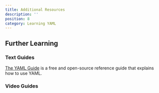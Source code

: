 ```yaml
---
title: Additional Resources
description: ''
position: 8
category: Learning YAML
---
```


## Further Learning

### Text Guides

[The YAML Guide](https://learnxinyminutes.com/docs/yaml/) is a free and open-source reference guide that explains how to use YAML.

### Video Guides

<youtube-video video-id="cdLNKUoMc6c" start="5" end="900">

</youtube-video>





